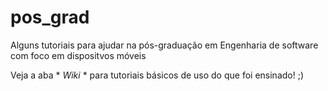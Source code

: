 # pos_grad
Alguns tutoriais para ajudar na pós-graduação em Engenharia de software com foco em dispositvos móveis

Veja a aba * _Wiki_ * para tutoriais básicos de uso do que foi ensinado! ;)
